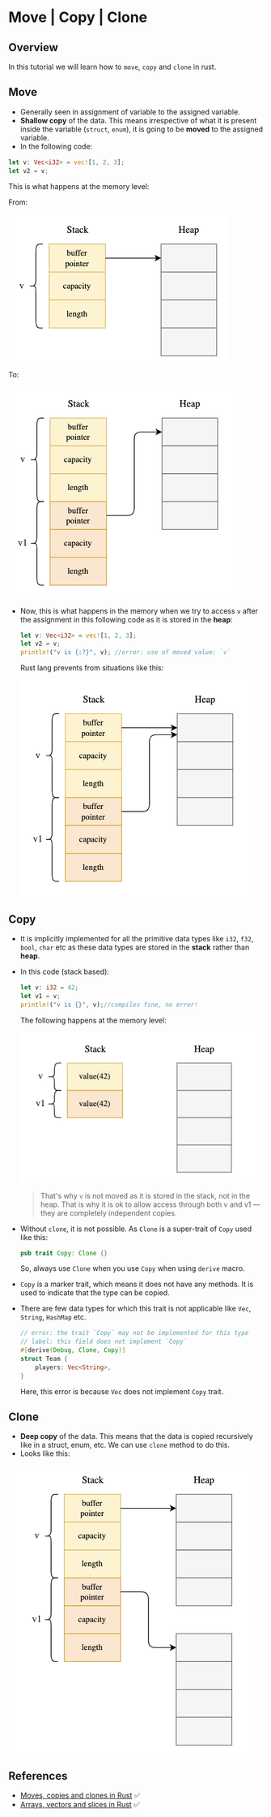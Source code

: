 # Move | Copy | Clone

## Overview

In this tutorial we will learn how to `move`, `copy` and `clone` in rust.

## Move

- Generally seen in assignment of variable to the assigned variable.
- **Shallow copy** of the data. This means irrespective of what it is present inside the variable (`struct`, `enum`), it is going to be **moved** to the assigned variable.
- In the following code:

```rs
let v: Vec<i32> = vec![1, 2, 3];
let v2 = v;
```

This is what happens at the memory level:

From:

![](../../img/move_from.png)

To:

![](../../img/move_to.png)

- Now, this is what happens in the memory when we try to access `v` after the assignment in this following code as it is stored in the **heap**:

  ```rs
  let v: Vec<i32> = vec![1, 2, 3];
  let v2 = v;
  println!("v is {:?}", v); //error: use of moved value: `v`
  ```

  Rust lang prevents from situations like this:

  ![](../../img/move_error.png)

## Copy

- It is implicitly implemented for all the primitive data types like `i32`, `f32`, `bool`, `char` etc as these data types are stored in the **stack** rather than **heap**.

- In this code (stack based):

  ```rs
  let v: i32 = 42;
  let v1 = v;
  println!("v is {}", v);//compiles fine, no error!
  ```

  The following happens at the memory level:

  ![](../../img/copy.png)

  > That's why `v` is not moved as it is stored in the stack, not in the heap. That is why it is ok to allow access through both v and v1 — they are completely independent copies.

- Without `clone`, it is not possible. As `Clone` is a super-trait of `Copy` used like this:

  ```rs
  pub trait Copy: Clone {}
  ```

  So, always use `Clone` when you use `Copy` when using `derive` macro.

- `Copy` is a marker trait, which means it does not have any methods. It is used to indicate that the type can be copied.
- There are few data types for which this trait is not applicable like `Vec`, `String`, `HashMap` etc.

  ```rs
  // error: the trait `Copy` may not be implemented for this type
  // label: this field does not implement `Copy`
  #[derive(Debug, Clone, Copy)]
  struct Team {
      players: Vec<String>,
  }
  ```

  Here, this error is because `Vec` does not implement `Copy` trait.

## Clone

- **Deep copy** of the data. This means that the data is copied recursively like in a struct, enum, etc. We can use `clone` method to do this.
- Looks like this:

![](../../img/clone.png)

## References

- [Moves, copies and clones in Rust](https://hashrust.com/blog/moves-copies-and-clones-in-rust/) ✅
- [Arrays, vectors and slices in Rust](https://hashrust.com/blog/arrays-vectors-and-slices-in-rust/) ✅
